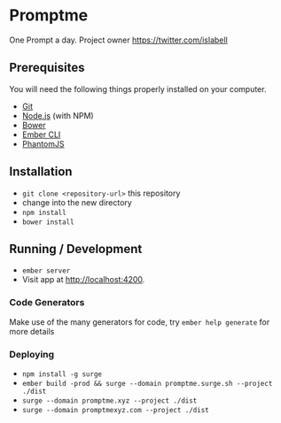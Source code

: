 # Promptme

One Prompt a day. Project owner https://twitter.com/islabell

## Prerequisites

You will need the following things properly installed on your computer.

* [Git](http://git-scm.com/)
* [Node.js](http://nodejs.org/) (with NPM)
* [Bower](http://bower.io/)
* [Ember CLI](http://www.ember-cli.com/)
* [PhantomJS](http://phantomjs.org/)

## Installation

* `git clone <repository-url>` this repository
* change into the new directory
* `npm install`
* `bower install`

## Running / Development

* `ember server`
* Visit app at [http://localhost:4200](http://localhost:4200).

### Code Generators

Make use of the many generators for code, try `ember help generate` for more details

### Deploying
* `npm install -g surge`
* `ember build -prod && surge --domain promptme.surge.sh --project ./dist`
* `surge --domain promptme.xyz --project ./dist`
* `surge --domain promptmexyz.com --project ./dist`
